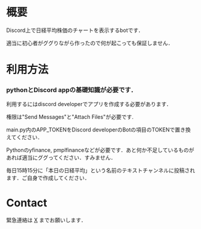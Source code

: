 # 概要
Discord上で日経平均株価のチャートを表示するbotです．

適当に初心者がググりながら作ったので何が起こっても保証しません．

# 利用方法
### pythonとDiscord appの基礎知識が必要です．
利用するにはdiscord developerでアプリを作成する必要があります．

権限は"Send Messages"と"Attach Files"が必要です.

main.py内のAPP_TOKENをDiscord developerのBotの項目のTOKENで置き換えてください．

Pythonのyfinance, pmplfinanceなどが必要です．あと何か不足しているものがあれば適当にググってください．すみません．

毎日15時15分に「本日の日経平均」という名前のテキストチャンネルに投稿されます．ご自身で作成してください．

# Contact

緊急連絡は [X](x.com/KJC_UEC) までお願いします．
